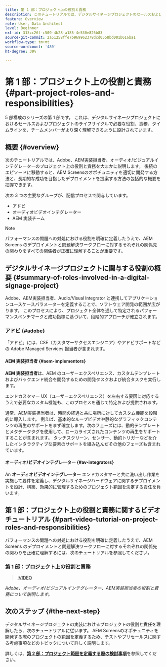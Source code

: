 ```yaml
---
title: 第 1 部：プロジェクト上の役割と責務
description: このチュートリアルでは、デジタルサイネージプロジェクトのセールスおよびプロジェクトライフサイクルで必要な役割、責務、タイムラインについて説明します。
feature: Overview
role: User, Data Architect
level: Beginner
exl-id: 313cc26f-c509-4b28-a185-4e530e826b83
source-git-commit: 2a51258ffe7b969962378dcd0558bd001b616ba1
workflow-type: tm+mt
source-wordcount: '480'
ht-degree: 39%

---
```


# 第 1 部：プロジェクト上の役割と責務 {#part-project-roles-and-responsibilities}

5 部構成のシリーズの第 1 部です。 これは、デジタルサイネージプロジェクトにおけるセールスおよびプロジェクトのライフサイクルで必要な役割、責務、タイムラインを、チームメンバーがより深く理解できるように設計されています。

## 概要 {#overview}

次のチュートリアルでは、Adobe、AEM実装担当者、オーディオ/ビジュアルインテグレーターのプロジェクト上の役割と責務を大まかに説明します。 後続のエピソードに移動すると、AEM Screensのオポチュニティを適切に開発する方法と、長期的な成功を目指したデプロイメントを提案する方法の包括的な概要を把握できます。

次の 3 つの主要なグループが、配信プロセスで関与しています。

* アドビ
* オーディオビデオインテグレーター
* AEM 実装チーム

>[!NOTE]
>
>パフォーマンスの問題への対処における役割を明確に定義したうえで、AEM Screens のデプロイメントと問題解決ワークフローに対するそれぞれの関係先の関わりをすべての関係者が正確に理解することが重要です。

## デジタルサイネージプロジェクトに関与する役割の概要 {#summary-of-roles-involved-in-a-digital-signage-project}

Adobe、AEM実装担当者、Audio/Visual Integrator と連携してアプリケーションユースケースパラメーターを定義することで、ソフトウェア開発の範囲が広がります。 このプロセスにより、プロジェクト全体を通して特定されるパフォーマンスベンチマークと成功指標に基づいて、段階的アプローチが確立されます。

### アドビ {#adobe}

「アドビ」には、CSE（カスタマーサクセスエンジニア）やアドビサポートなどの Adobe Managed Services 担当者が含まれます。

#### AEM 実装担当者 {#aem-implementors}

**AEM 実装担当者**&#x200B;は、AEM のユーザーエクスペリエンス、カスタムテンプレートおよびバックエンド統合を開発するための開発タスクおよび統合タスクを実行します。

エンドカスタマー UX（ユーザーエクスペリエンス）を左右する要因に対応するうえで必要なカスタム機能も、このプロセスを通じて特定および提供されます。

通常、AEM実装担当者は、時間の経過と共に場所に対してカスタム機能を段階的に導入します。 例えば、基本的なループビデオや静的なグラフィックコンテンツの再生のサポートをまず確立します。次のフェーズには、動的テンプレートとメタデータタグを使用して、ローカライズされたコンテンツの再生をサポートすることが含まれます。 タッチスクリーン、センサー、動的トリガーなどを介したインタラクティブな要素のサポートを組み込んだその他のフェーズも含まれています。

#### オーディオ/ビデオインテグレーター {#av-integrators}

An **オーディオビデオインテグレーター** エンドカスタマーと共に洗い出し作業を実施して要件を定義し、デジタルサイネージハードウェアに関するデプロイメントを設計、構築、効果的に管理するためのプロジェクト範囲を決定する責任を負います。

## 第 1 部：プロジェクト上の役割と責務に関するビデオチュートリアル {#part-video-tutorial-on-project-roles-and-responsibilities}

パフォーマンスの問題への対処における役割を明確に定義したうえで、AEM Screens のデプロイメントと問題解決ワークフローに対するそれぞれの関係先の関わりを正確に理解するには、次のチュートリアルを参照してください。

### 第 1 部：プロジェクト上の役割と責務

>[!VIDEO](https://video.tv.adobe.com/v/28375)

*Adobe、オーディオ/ビジュアルインテグレーター、AEM実装担当者の役割と責務について説明します。*

## 次のステップ {#the-next-step}

デジタルサイネージプロジェクトの実装におけるプロジェクトの役割と責任を理解したら、次のチュートリアルに従います。 AEM Screensのオポチュニティを開発する際のプロジェクトの範囲を定義するため、テストやプリセールスに関する考慮事項などのトピックについて詳しく説明します。

詳しくは、**[第 2 部：プロジェクト範囲を定義する際の検討事項](project-considerations.md)**&#x200B;を参照してください。
